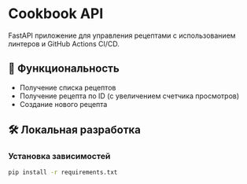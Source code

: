 # Cookbook API

FastAPI приложение для управления рецептами с использованием линтеров и GitHub Actions CI/CD.

## 🚀 Функциональность

- Получение списка рецептов
- Получение рецепта по ID (с увеличением счетчика просмотров)
- Создание нового рецепта

## 🛠 Локальная разработка

### Установка зависимостей
```bash
pip install -r requirements.txt